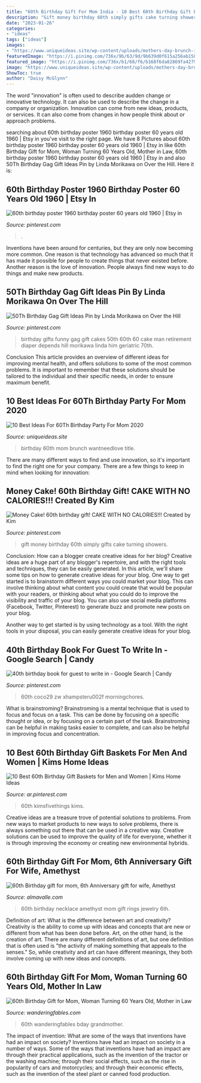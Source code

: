 ```yaml
---
title: "60th Birthday Gift For Mom India - 10 Best 60th Birthday Gift Baskets For Men And Women"
description: "Gift money birthday 60th simply gifts cake turning showers"
date: "2023-01-26"
categories:
- "ideas"
tags: ["ideas"]
images:
- "https://www.uniqueideas.site/wp-content/uploads/mothers-day-brunch-ideas-wantneedlove-pinterest-brunch-1.jpg"
featuredImage: "https://i.pinimg.com/736x/9b/63/9d/9b639d0f615a256ab158176fc02e3b97.jpg"
featured_image: "https://i.pinimg.com/736x/b1/68/f6/b168f6da82869fa42793948ed5b1348b.jpg"
image: "https://www.uniqueideas.site/wp-content/uploads/mothers-day-brunch-ideas-wantneedlove-pinterest-brunch-1.jpg"
ShowToc: true
author: "Daisy McGlynn"
---
```



The word "innovation" is often used to describe audden change or innovative technology. It can also be used to describe the change in a company or organization. Innovation can come from new ideas, products, or services. It can also come from changes in how people think about or approach problems.

	

		
searching about 60th birthday poster 1960 birthday poster 60 years old 1960 | Etsy in you've visit to the right page. We have 8 Pictures about 60th birthday poster 1960 birthday poster 60 years old 1960 | Etsy in like 60th Birthday Gift for Mom, Woman Turning 60 Years Old, Mother in Law, 60th birthday poster 1960 birthday poster 60 years old 1960 | Etsy in and also 50Th Birthday Gag Gift Ideas Pin by Linda Morikawa on Over the Hill. Here it is:
		
    
## 60th Birthday Poster 1960 Birthday Poster 60 Years Old 1960 | Etsy In

<img loading=lazy src="https://i.pinimg.com/736x/b1/68/f6/b168f6da82869fa42793948ed5b1348b.jpg" onerror="this.onerror=null;this.src='https://tse3.mm.bing.net/th?id=OIP.oeYK747JRH8jsJQQZOt55QHaJQ&amp;pid=15.1';" alt="60th birthday poster 1960 birthday poster 60 years old 1960 | Etsy in">

_Source: pinterest.com_

>. 

	

Inventions have been around for centuries, but they are only now becoming more common. One reason is that technology has advanced so much that it has made it possible for people to create things that never existed before. Another reason is the love of innovation. People always find new ways to do things and make new products.

    
## 50Th Birthday Gag Gift Ideas Pin By Linda Morikawa On Over The Hill

<img loading=lazy src="https://i.pinimg.com/736x/9b/63/9d/9b639d0f615a256ab158176fc02e3b97.jpg" onerror="this.onerror=null;this.src='https://tse3.mm.bing.net/th?id=OIP.9BgU4C462yB2Zzt6jJpFiwHaJ3&amp;pid=15.1';" alt="50Th Birthday Gag Gift Ideas Pin by Linda Morikawa on Over the Hill">

_Source: pinterest.com_

>birthday gifts funny gag gift cakes 50th 60th 60 cake man retirement diaper depends hill morikawa linda him geriatric 70th. 

	

Conclusion
This article provides an overview of different ideas for improving mental health, and offers solutions to some of the most common problems. It is important to remember that these solutions should be tailored to the individual and their specific needs, in order to ensure maximum benefit.

    
## 10 Best Ideas For 60Th Birthday Party For Mom 2020

<img loading=lazy src="https://www.uniqueideas.site/wp-content/uploads/mothers-day-brunch-ideas-wantneedlove-pinterest-brunch-1.jpg" onerror="this.onerror=null;this.src='https://tse1.mm.bing.net/th?id=OIP.UUjwj7dPGdy-cPy3B_cMwAHaLF&amp;pid=15.1';" alt="10 Best Ideas For 60Th Birthday Party For Mom 2020">

_Source: uniqueideas.site_

>birthday 60th mom brunch wantneedlove title. 

	

There are many different ways to find and use innovation, so it's important to find the right one for your company. There are a few things to keep in mind when looking for innovation: 

    
## Money Cake! 60th Birthday Gift! CAKE WITH NO CALORIES!!! Created By Kim

<img loading=lazy src="https://i.pinimg.com/originals/66/67/14/666714bce9e0a557a6efd99dec8db169.jpg" onerror="this.onerror=null;this.src='https://tse4.mm.bing.net/th?id=OIP.SxJMAr8zwoi2x3R89w-RdgHaNK&amp;pid=15.1';" alt="Money Cake! 60th birthday gift! CAKE WITH NO CALORIES!!! Created by Kim">

_Source: pinterest.com_

>gift money birthday 60th simply gifts cake turning showers. 

	

Conclusion: How can a blogger create creative ideas for her blog?
Creative ideas are a huge part of any blogger's repertoire, and with the right tools and techniques, they can be easily generated. In this article, we'll share some tips on how to generate creative ideas for your blog.
One way to get started is to brainstorm different ways you could market your blog. This can involve thinking about what content you could create that would be popular with your readers, or thinking about what you could do to improve the visibility and traffic of your blog. You can also use social media platforms (Facebook, Twitter, Pinterest) to generate buzz and promote new posts on your blog.

Another way to get started is by using technology as a tool. With the right tools in your disposal, you can easily generate creative ideas for your blog.

    
## 40th Birthday Book For Guest To Write In - Google Search | Candy

<img loading=lazy src="https://i.pinimg.com/736x/1b/b4/e2/1bb4e2ed8469f980bc9edb839cf947ba.jpg" onerror="this.onerror=null;this.src='https://tse2.mm.bing.net/th?id=OIP.fDfltSUmyFaxWwYLiGruSwAAAA&amp;pid=15.1';" alt="40th birthday book for guest to write in - Google Search | Candy">

_Source: pinterest.com_

>60th coco29 zw xhampsteru002f morningchores. 

	

What is brainstroming? Brainstroming is a mental technique that is used to focus and focus on a task. This can be done by focusing on a specific thought or idea, or by focusing on a certain part of the task. Brainstroming can be helpful in making tasks easier to complete, and can also be helpful in improving focus and concentration.

    
## 10 Best 60th Birthday Gift Baskets For Men And Women | Kims Home Ideas

<img loading=lazy src="https://i.pinimg.com/736x/6c/4f/5c/6c4f5cec39498d0f54c68c4bb6295c26.jpg" onerror="this.onerror=null;this.src='https://tse4.mm.bing.net/th?id=OIP.QTSBkSVpPfLenr9AtR0qDgHaPT&amp;pid=15.1';" alt="10 Best 60th Birthday Gift Baskets for Men and Women | Kims Home Ideas">

_Source: ar.pinterest.com_

>60th kimsfivethings kims. 

	

Creative ideas are a treasure trove of potential solutions to problems. From new ways to market products to new ways to solve problems, there is always something out there that can be used in a creative way. Creative solutions can be used to improve the quality of life for everyone, whether it is through improving the economy or creating new environmental hybrids.

    
## 60th Birthday Gift For Mom, 6th Anniversary Gift For Wife, Amethyst

<img loading=lazy src="https://i.etsystatic.com/6792908/r/il/493e03/1453150679/il_fullxfull.1453150679_kklq.jpg" onerror="this.onerror=null;this.src='https://tse2.mm.bing.net/th?id=OIP.ReWXoSxWq4_JDxidFHr1IQHaFW&amp;pid=15.1';" alt="60th Birthday gift for mom, 6th Anniversary gift for wife, Amethyst">

_Source: almavalle.com_

>60th birthday necklace amethyst mom gift rings jewelry 6th. 

	

Definition of art: What is the difference between art and creativity?
Creativity is the ability to come up with ideas and concepts that are new or different from what has been done before. Art, on the other hand, is the creation of art. There are many different definitions of art, but one definition that is often used is "the activity of making something that appeals to the senses." So, while creativity and art can have different meanings, they both involve coming up with new ideas and concepts.

    
## 60th Birthday Gift For Mom, Woman Turning 60 Years Old, Mother In Law

<img loading=lazy src="https://i.etsystatic.com/7344656/r/il/71bd73/2307637033/il_fullxfull.2307637033_t8ry.jpg" onerror="this.onerror=null;this.src='https://tse2.mm.bing.net/th?id=OIP.fbolVjdYu5ErHQLCv0LuOQHaJQ&amp;pid=15.1';" alt="60th Birthday Gift for Mom, Woman Turning 60 Years Old, Mother in Law">

_Source: wanderingfables.com_

>60th wanderingfables bday grandmother. 

	

The impact of invention: What are some of the ways that inventions have had an impact on society?
Inventions have had an impact on society in a number of ways. Some of the ways that inventions have had an impact are through their practical applications, such as the invention of the tractor or the washing machine; through their social effects, such as the rise in popularity of cars and motorcycles; and through their economic effects, such as the invention of the steel plant or canned food production.

